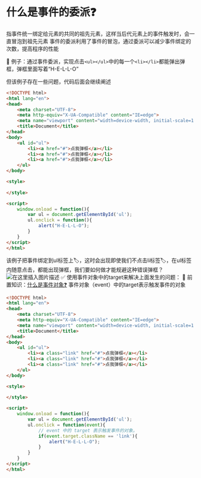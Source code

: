 ﻿# 什么是事件的委派❓
指事件统一绑定给元素的共同的祖先元素，这样当后代元素上的事件触发时，会一直冒泡到祖先元素
事件的委派利用了事件的冒泡，通过委派可以减少事件绑定的次数，提高程序的性能

🌰 例子：通过事件委派，实现点击`<ul></ul>`中的每一个`<li></li>`都能弹出弹框，弹框里面写着“H-E-L-L-O”

但该例子存在一些问题，代码后面会继续阐述

```html
<!DOCTYPE html>
<html lang="en">
<head>
    <meta charset="UTF-8">
    <meta http-equiv="X-UA-Compatible" content="IE=edge">
    <meta name="viewport" content="width=device-width, initial-scale=1.0">
    <title>Document</title>
</head>
<body>
    <ul id="ul">
        <li><a href="#">点我弹框</a></li>
        <li><a href="#">点我弹框</a></li>
        <li><a href="#">点我弹框</a></li>
    </ul>
</body>

<style>
    
</style>

<script>
    window.onload = function(){
        var ul = document.getElementById('ul');
        ul.onclick = function(){
            alert("H-E-L-L-O");
        }
    }
</script>
</html>
```
该例子把事件绑定到ul标签上🏷️，这时会出现即使我们不点击li标签🏷️，在ul标签内随意点击，都能出现弹框，我们要如何做才能规避这种错误弹框？
![在这里插入图片描述](https://img-blog.csdnimg.cn/22a40268db0f4dc29480244d3e6f6b02.png?x-oss-process=image/watermark,type_d3F5LXplbmhlaQ,shadow_50,text_Q1NETiBAQ2h1YW5ZYW5nIENoZW4=,size_20,color_FFFFFF,t_70,g_se,x_16)
✅ 使用事件对象中的target来解决上面发生的问题：
🧷 前置知识：[什么是事件对象❓](https://blog.csdn.net/weixin_45525653/article/details/123023020?spm=1001.2014.3001.5501)
事件对象（event）中的target表示触发事件的对象
```html
<!DOCTYPE html>
<html lang="en">
<head>
    <meta charset="UTF-8">
    <meta http-equiv="X-UA-Compatible" content="IE=edge">
    <meta name="viewport" content="width=device-width, initial-scale=1.0">
    <title>Document</title>
</head>
<body>
    <ul id="ul">
        <li><a class="link" href="#">点我弹框</a></li>
        <li><a class="link" href="#">点我弹框</a></li>
        <li><a class="link" href="#">点我弹框</a></li>
    </ul>
</body>

<style>
    
</style>

<script>
    window.onload = function(){
        var ul = document.getElementById('ul');
        ul.onclick = function(event){
            // event 中的 target 表示触发事件的对象。
            if(event.target.className == 'link'){
                alert("H-E-L-L-O");
            }
        }
    }
</script>
</html>
```

